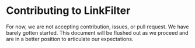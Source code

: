 # Contributing to LinkFilter

For now, we are not accepting contribution, issues, or pull request.
We have barely gotten started.  This document will be flushed out as
we proceed and are in a better position to articulate our expectations.